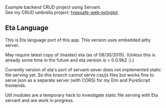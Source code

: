 Example backend CRUD project using Servant.  
See my CRUD umbrella project:  [typesafe-web-polyglot](https://github.com/rpeszek/typesafe-web-polyglot.git).

## Eta Language  
This is Eta language port of this app.
This version uses embedded jetty server.

May require latest copy of (master) eta (as of 08/30/2015). 
(Unless this is already some time in the future and eta version is > 0.0.9b2 :).)

Currently version of eta's port of servant-sever does not implemented static file serving yet.
So this branch cannot serve css/js files but works fine to serve json as a separate server (with CORS) 
for my Elm and PureScript frontends. 

Util modules are a temporary hack to investigate static file serving with Eta servant and
are work in progress.
